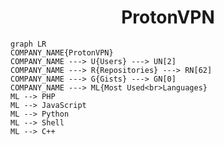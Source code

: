<h1 align="center">ProtonVPN</h1>

```mermaid
graph LR
COMPANY_NAME{ProtonVPN}
COMPANY_NAME ---> U{Users} ---> UN[2]
COMPANY_NAME ---> R{Repositories} ---> RN[62]
COMPANY_NAME ---> G{Gists} ---> GN[0]
COMPANY_NAME ---> ML{Most Used<br>Languages}
ML --> PHP
ML --> JavaScript
ML --> Python
ML --> Shell
ML --> C++
```
